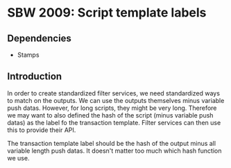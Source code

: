 SBW 2009: Script template labels
==============================

Dependencies
------------

* Stamps

Introduction
------------

In order to create standardized filter services, we need standardized ways to
match on the outputs. We can use the outputs themselves minus variable push
datas. However, for long scripts, they might be very long. Therefore we may want
to also defined the hash of the script (minus variable push datas) as the label
fo the transaction template. Filter services can then use this to provide their
API.

The transaction template label should be the hash of the output minus all
variable length push datas. It doesn't matter too much which hash function we
use.